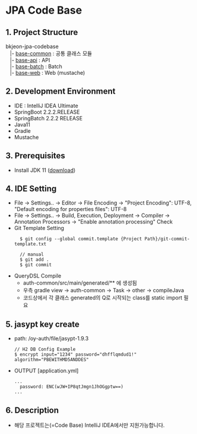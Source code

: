JPA Code Base
=========

## 1. Project Structure
bkjeon-jpa-codebase <br>
&nbsp;&nbsp; |- [base-common](/base-common) : 공통 클래스 모듈 <br>
&nbsp;&nbsp; |- [base-api](/base-api) : API <br>
&nbsp;&nbsp; |- [base-batch](/base-batch) : Batch <br>
&nbsp;&nbsp; |- [base-web](/base-web) : Web (mustache) <br>

## 2. Development Environment 
* IDE : IntelliJ IDEA Ultimate
* SpringBoot 2.2.2.RELEASE
* SpringBatch 2.2.2 RELEASE
* Java11
* Gradle
* Mustache

## 3. Prerequisites
- Install JDK 11 ([download](https://www.oracle.com/java/technologies/java-archive-javase11-downloads.html))

## 4. IDE Setting
- File -> Settings.. -> Editor -> File Encoding -> "Project Encoding": UTF-8, "Default encoding for properties files": UTF-8
- File -> Settings.. -> Build, Execution, Deployment -> Compiler -> Annotation Processors -> "Enable annotation processing" Check
- Git Template Setting
  ```
    $ git config --global commit.template {Project Path}/git-commit-template.txt
    
    // manual
    $ git add .
    $ git commit
  ```
- QueryDSL Compile
  - auth-common/src/main/generated/** 에 생성됨
  - 우측 gradle view -> auth-common -> Task -> other -> compileJava
  - 코드상에서 각 클래스 generated의 Q로 시작되는 class를 static import 필요

## 5. jasypt key create
- path: /oy-auth/file/jasypt-1.9.3
  ```
  // H2 DB Config Example
  $ encrypt input="1234" password="dhfflqmdud1!" algorithm="PBEWITHMD5ANDDES"
  ```
- OUTPUT
  [application.yml] 
  ```
  ...
    password: ENC(wJW+IP8qtJmgn1JhOGgptw==)
  ...
  ```

## 6. Description
- 해당 프로젝트는(=Code Base) IntelliJ IDEA에서만 지원가능합니다.
